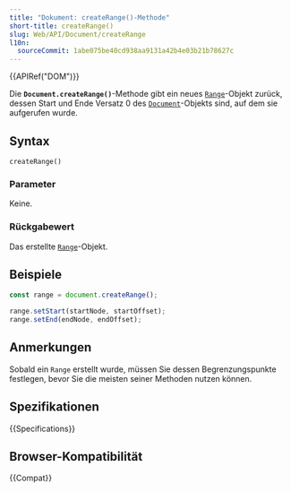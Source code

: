 ```yaml
---
title: "Dokument: createRange()-Methode"
short-title: createRange()
slug: Web/API/Document/createRange
l10n:
  sourceCommit: 1abe075be40cd938aa9131a42b4e03b21b78627c
---
```


{{APIRef("DOM")}}

Die **`Document.createRange()`**-Methode gibt ein neues [`Range`](/de/docs/Web/API/Range)-Objekt zurück, dessen Start und Ende Versatz 0 des [`Document`](/de/docs/Web/API/Document)-Objekts sind, auf dem sie aufgerufen wurde.

## Syntax

```js-nolint
createRange()
```

### Parameter

Keine.

### Rückgabewert

Das erstellte [`Range`](/de/docs/Web/API/Range)-Objekt.

## Beispiele

```js
const range = document.createRange();

range.setStart(startNode, startOffset);
range.setEnd(endNode, endOffset);
```

## Anmerkungen

Sobald ein `Range` erstellt wurde, müssen Sie dessen Begrenzungspunkte festlegen, bevor Sie die meisten seiner Methoden nutzen können.

## Spezifikationen

{{Specifications}}

## Browser-Kompatibilität

{{Compat}}
